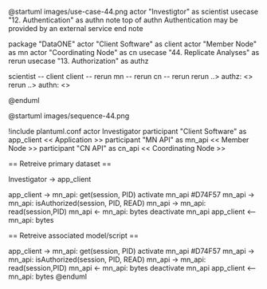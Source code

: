 @startuml images/use-case-44.png
actor "Investigtor" as scientist
usecase "12. Authentication" as authn
note top of authn
  Authentication may be provided 
  by an external service
end note

package "DataONE"
    actor "Client Software" as client
    actor "Member Node" as mn
    actor "Coordinating Node" as cn
    usecase "44. Replicate Analyses" as rerun
    usecase "13. Authorization" as authz

scientist -- client
client -- rerun
mn -- rerun
cn -- rerun
rerun ..> authz: <<includes>>
rerun ..> authn: <<includes>>
    
@enduml

@startuml images/sequence-44.png

  !include plantuml.conf
   actor Investigator
   participant "Client Software" as app_client << Application >>
   participant "MN API" as mn_api << Member Node >>
   participant "CN API" as cn_api << Coordinating Node >>

   == Retreive primary dataset == 
   
   Investigator -> app_client
   
   app_client -> mn_api: get(session, PID)
   activate mn_api #D74F57
     mn_api -> mn_api: isAuthorized(session, PID, READ)
     mn_api -> mn_api: read(session,PID)
     mn_api <- mn_api: bytes
   deactivate mn_api
   app_client <-- mn_api: bytes
   
   == Retreive associated model/script == 
     
   app_client -> mn_api: get(session, PID)
   activate mn_api #D74F57
     mn_api -> mn_api: isAuthorized(session, PID, READ)
     mn_api -> mn_api: read(session,PID)
     mn_api <- mn_api: bytes
   deactivate mn_api
   app_client <-- mn_api: bytes
@enduml